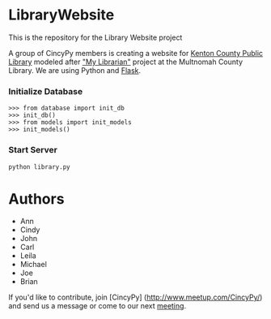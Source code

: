 # LibraryWebsite
This is the repository for the Library Website project

A group of CincyPy members is creating a website for [Kenton County Public Library](http://www.kentonlibrary.org/) modeled after ["My Librarian"](https://multcolib.org/my-librarian) project at the Multnomah County Library. We are using Python and [Flask](http://flask.pocoo.org/).

### Initialize Database
```
>>> from database import init_db
>>> init_db()
>>> from models import init_models
>>> init_models()
```

### Start Server
```
python library.py
```

# Authors
* Ann
* Cindy
* John
* Carl
* Leila
* Michael
* Joe 
* Brian 

If you'd like to contribute, join [CincyPy] (http://www.meetup.com/CincyPy/) and send us a message or come to our next [meeting](http://www.meetup.com/CincyPy/).
